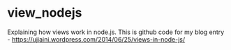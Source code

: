 view_nodejs
===========

Explaining how views work in node.js. This is github code for my blog entry - https://ujjaini.wordpress.com/2014/06/25/views-in-node-js/
